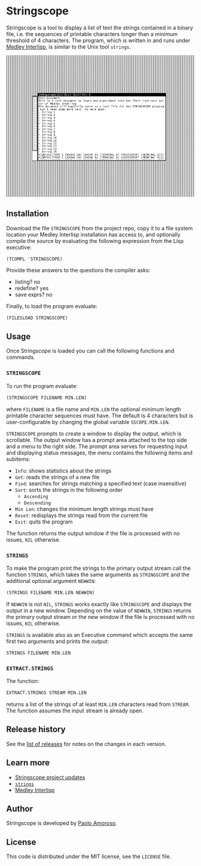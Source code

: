 # Stringscope

Stringscope is a tool to display a list of text the strings contained in a binary file, i.e. the sequences of printable characters longer than a minimum threshold of 4 characters. The program, which is written in and runs under [Medley Interlisp](https://interlisp.org), is similar to the Unix tool `strings`.

![Stringscope output window](https://raw.githubusercontent.com/pamoroso/stringscope/main/stringscope.png)


## Installation

Download the file `STRINGSCOPE` from the project repo, copy it to a file system location your Medley Interlisp installation has access to, and optionally compile the source by evaluating the following expression from the Lisp executive:

```
(TCOMPL 'STRINGSCOPE)
```

Provide these answers to the questions the compiler asks:

* listing? no
* redefine? yes
* save exprs? no

Finally, to load the program evaluate:

```lisp
(FILESLOAD STRINGSCOPE)
```


## Usage

Once Stringscope is loaded you can call the following functions and commands.


### `STRINGSCOPE`

To run the program evaluate:

```lisp
(STRINGSCOPE FILENAME MIN.LEN)
```

where `FILENAME` is a file name and `MIN.LEN` the optional minimum length printable character sequences must have. The default is 4 characters but is user-configurable by changing the global variable `SSCOPE.MIN.LEN`. 

`STRINGSCOPE` prompts to create a window to display the output, which is scrollable. The output window has a prompt area attached to the top side and a menu to the right side. The prompt area serves for requesting input and displaying status messages, the menu contains the following items and subitems:

- `Info`: shows statistics about the strings
- `Get`: reads the strings of a new file
- `Find`: searches for strings matching a specified text (case insensitive)
- `Sort`: sorts the strings in the following order
  * `Ascending`
  * `Descending`
- `Min Len`: changes the minimum length strings must have
- `Reset`: redisplays the strings read from the current file
- `Exit`: quits the program

The function returns the output window if the file is processed with no issues, `NIL` otherwise.


### `STRINGS`

To make the program print the strings to the primary output stream call the function `STRINGS`, which takes the same arguments as `STRINGSCOPE` and the additional optional argument `NEWWIN`:

```lisp
(STRINGS FILENAME MIN.LEN NEWWIN)
```

If `NEWWIN` is not `NIL`, `STRINGS` works exactly like `STRINGSCOPE` and displays the output in a new window. Depending on the value of `NEWWIN`, `STRINGS` returns the primary output stream or the new window if the file is processed with no issues, `NIL` otherwise.

`STRINGS` is available also as an Executive command which accepts the same first two arguments and prints the output:

```
STRINGS FILENAME MIN.LEN
```

### `EXTRACT.STRINGS`

The function:

```lisp
EXTRACT.STRINGS STREAM MIN.LEN
```

returns a list of the strings of at least `MIN.LEN` characters read from `STREAM`. The function assumes the input stream is already open.


## Release history

See the [list of releases](https://github.com/pamoroso/stringscope/releases) for notes on the changes in each version.


## Learn more

- [Stringscope project updates](https://write.as/paoloamoroso/tag:stringscope)
- [`strings`](https://en.wikipedia.org/wiki/Strings_(Unix))
- [Medley Interlisp](https://interlisp.org)


## Author

Stringscope is developed by [Paolo Amoroso](https://github.com/pamoroso).


## License

This code is distributed under the MIT license, see the `LICENSE` file.

